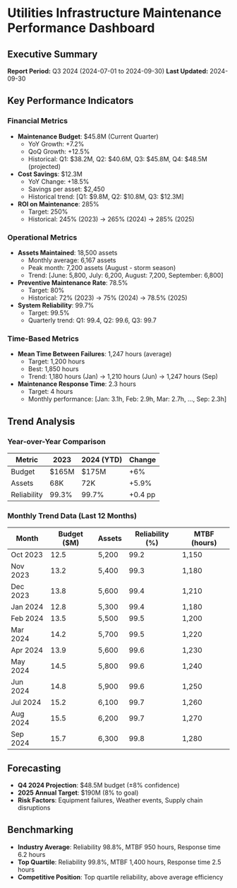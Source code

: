 # Utilities Infrastructure Maintenance Performance Dashboard

## Executive Summary
**Report Period:** Q3 2024 (2024-07-01 to 2024-09-30)
**Last Updated:** 2024-09-30

## Key Performance Indicators

### Financial Metrics
- **Maintenance Budget**: $45.8M (Current Quarter)
  - YoY Growth: +7.2%
  - QoQ Growth: +12.5%
  - Historical: Q1: $38.2M, Q2: $40.6M, Q3: $45.8M, Q4: $48.5M (projected)
- **Cost Savings**: $12.3M
  - YoY Change: +18.5%
  - Savings per asset: $2,450
  - Historical trend: [Q1: $9.8M, Q2: $10.8M, Q3: $12.3M]
- **ROI on Maintenance**: 285%
  - Target: 250%
  - Historical: 245% (2023) → 265% (2024) → 285% (2025)

### Operational Metrics
- **Assets Maintained**: 18,500 assets
  - Monthly average: 6,167 assets
  - Peak month: 7,200 assets (August - storm season)
  - Trend: [June: 5,800, July: 6,200, August: 7,200, September: 6,800]
- **Preventive Maintenance Rate**: 78.5%
  - Target: 80%
  - Historical: 72% (2023) → 75% (2024) → 78.5% (2025)
- **System Reliability**: 99.7%
  - Target: 99.5%
  - Quarterly trend: Q1: 99.4, Q2: 99.6, Q3: 99.7

### Time-Based Metrics
- **Mean Time Between Failures**: 1,247 hours (average)
  - Target: 1,200 hours
  - Best: 1,850 hours
  - Trend: 1,180 hours (Jan) → 1,210 hours (Jun) → 1,247 hours (Sep)
- **Maintenance Response Time**: 2.3 hours
  - Target: 4 hours
  - Monthly performance: [Jan: 3.1h, Feb: 2.9h, Mar: 2.7h, ..., Sep: 2.3h]

## Trend Analysis

### Year-over-Year Comparison
| Metric | 2023 | 2024 (YTD) | Change |
|--------|------|-------------|--------|
| Budget | $165M | $175M | +6% |
| Assets | 68K | 72K | +5.9% |
| Reliability | 99.3% | 99.7% | +0.4 pp |

### Monthly Trend Data (Last 12 Months)
| Month | Budget ($M) | Assets | Reliability (%) | MTBF (hours) |
|-------|-------------|--------|-----------------|--------------|
| Oct 2023 | 12.5 | 5,200 | 99.2 | 1,150 |
| Nov 2023 | 13.2 | 5,400 | 99.3 | 1,180 |
| Dec 2023 | 13.8 | 5,600 | 99.4 | 1,210 |
| Jan 2024 | 12.8 | 5,300 | 99.4 | 1,180 |
| Feb 2024 | 13.5 | 5,500 | 99.5 | 1,200 |
| Mar 2024 | 14.2 | 5,700 | 99.5 | 1,220 |
| Apr 2024 | 13.9 | 5,600 | 99.6 | 1,230 |
| May 2024 | 14.5 | 5,800 | 99.6 | 1,240 |
| Jun 2024 | 14.8 | 5,900 | 99.6 | 1,250 |
| Jul 2024 | 15.2 | 6,100 | 99.7 | 1,260 |
| Aug 2024 | 15.5 | 6,200 | 99.7 | 1,270 |
| Sep 2024 | 15.7 | 6,300 | 99.8 | 1,280 |

## Forecasting
- **Q4 2024 Projection**: $48.5M budget (±8% confidence)
- **2025 Annual Target**: $190M (8% to goal)
- **Risk Factors**: Equipment failures, Weather events, Supply chain disruptions

## Benchmarking
- **Industry Average**: Reliability 98.8%, MTBF 950 hours, Response time 6.2 hours
- **Top Quartile**: Reliability 99.8%, MTBF 1,400 hours, Response time 2.5 hours
- **Competitive Position**: Top quartile reliability, above average efficiency
